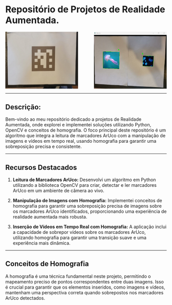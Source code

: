 # Repositório de Projetos de Realidade Aumentada.

<div style="display: flex; justify-content: space-between;">
  <img src="https://github.com/ZeroGalack/Augmented-reality/blob/main/images/img2.png" alt="Imagem 1" width="45%">
  <img src="https://github.com/ZeroGalack/Augmented-reality/blob/main/images/img1.png" alt="Imagem 2" width="45%">
</div>

---

## Descrição:
Bem-vindo ao meu repositório dedicado a projetos de Realidade Aumentada, onde explorei e implementei soluções utilizando Python, OpenCV e conceitos de homografia. O foco principal deste repositório é um algoritmo que integra a leitura de marcadores ArUco com a manipulação de imagens e vídeos em tempo real, usando homografia para garantir uma sobreposição precisa e consistente.

---

## Recursos Destacados

1. **Leitura de Marcadores ArUco:** Desenvolvi um algoritmo em Python utilizando a biblioteca OpenCV para criar, detectar e ler marcadores ArUco em um ambiente de câmera ao vivo.

2. **Manipulação de Imagens com Homografia:** Implementei conceitos de homografia para garantir uma sobreposição precisa de imagens sobre os marcadores ArUco identificados, proporcionando uma experiência de realidade aumentada mais robusta.

3. **Inserção de Vídeos em Tempo Real com Homografia:** A aplicação inclui a capacidade de sobrepor vídeos sobre os marcadores ArUco, utilizando homografia para garantir uma transição suave e uma experiência mais dinâmica.

---

## Conceitos de Homografia

A homografia é uma técnica fundamental neste projeto, permitindo o mapeamento preciso de pontos correspondentes entre duas imagens. Isso é crucial para garantir que os elementos inseridos, como imagens e vídeos, mantenham uma perspectiva correta quando sobrepostos nos marcadores ArUco detectados.



